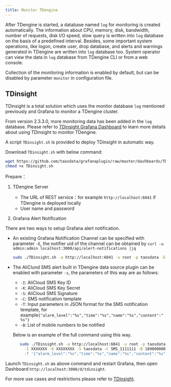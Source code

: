 ```yaml
---
title: Monitor TDengine
---
```


After TDengine is started, a database named `log` for monitoring is created automatically. The information about CPU, memory, disk, bandwidth, number of requests, disk I/O speed, slow query is written into `log` database on the basis of a predefined interval. Besides, some important system operations, like logon, create user, drop database, and alerts and warnings generated in TDengine are written into `log` database too. System operator can view the data in `log` database from TDengine CLI or from a web console.

Collection of the monitoring information is enabled by default, but can be disabled by parameter `monitor` in configuration file. 

## TDinsight 

TDinsight is a total solution which uses the monitor database `log` mentioned previously and Grafana to monitor a TDengine cluster.

From version 2.3.3.0, more monitoring data has been added in the `log` database. Please refer to [TDinsight Grafana Dashboard](https://grafana.com/grafana/dashboards/15167) to learn more details about using TDinsight to monitor TDengine.

A script `TDinsight.sh` is provided to deploy TDinsight in automatic way.

Download `TDinsight.sh` with below command:

```bash
wget https://github.com/taosdata/grafanaplugin/raw/master/dashboards/TDinsight.sh
chmod +x TDinsight.sh
```

Prepare：

1. TDengine Server

   - The URL of REST service：for example `http://localhost:6041` if TDengine is deployed locally
   - User name and password

2. Grafana Alert Notification

There are two ways to setup Grafana alert notification.

- An existing Grafana Notification Channel can be specified with parameter `-E`, the notifier uid of the channel can be obtained by `curl -u admin:admin localhost:3000/api/alert-notifications |jq`

     ```bash
     sudo ./TDinsight.sh -a http://localhost:6041 -u root -p taosdata -E <notifier uid>
     ```

- The AliClund SMS alert built in TDengine data source plugin can be enabled with parameter `-s`, the parameters of this way are as follows:

  - `-I`: AliCloud SMS Key ID
  - `-K`: AliCloud SMS Key Secret
  - `-S`: AliCloud SMS Signature
  - `-C`: SMS notification template
  - `-T`: Input parameters in JSON format for the SMS notification template, for example`{"alarm_level":"%s","time":"%s","name":"%s","content":"%s"}`
  - `-B`: List of mobile numbers to be notified

  Below is an example of the full command using this way.

  ```bash
     sudo ./TDinsight.sh -a http://localhost:6041 -u root -p taosdata -s \
       -I XXXXXXX -K XXXXXXXX -S taosdata -C SMS_1111111 -B 18900000000 \
       -T '{"alarm_level":"%s","time":"%s","name":"%s","content":"%s"}'
  ```

Launch `TDinsight.sh` as above command and restart Grafana, then open Dashboard `http://localhost:3000/d/tdinsight`.

For more use cases and restrictions please refer to [TDinsight](/reference/tdinsight/).
